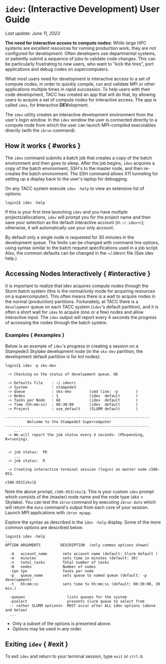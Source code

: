 # <code>idev</code>: (Interactive Development) User Guide
*Last update: June 11, 2023*

**The need for interactive access to compute nodes**: While large HPC systems are excellent resources for running production work, they are not configured for development. Often developers use departmental systems, or patiently submit a sequence of jobs to validate code changes. This can be particularly frustrating to new users, who want to "kick the tires", port applications and debug codes on supercomputers.

What most users need for development is interactive access to a set of compute nodes, in order to quickly compile, run and validate MPI or other applications multiple times in rapid succession. To help users with their code development, TACC has created an app that will do that, by allowing users to acquire a set of compute nodes for interactive access. The app is called `idev`, for **I**nteractive **DEV**elopment.

The `idev` utility creates an interactive development environment from the user's login window. In the `idev` window the user is connected directly to a compute node from which the user can launch MPI-compiled executables directly (with the `ibrun` command). 

## How it works { #works }

The `idev` command submits a batch job that creates a copy of the batch environment and then goes to sleep. After the job begins, `idev` acquires a copy of the batch environment, SSH's to the master node, and then re-creates the batch environment. The SSH command allows X11 tunneling for setting up a display back to the user's laptop for debugging.

On any TACC system execute `idev -help` to view an extensive list of options:

``` cmd-line
login2$ idev -help
```

<!--    # command options:  -p partition_name
   #                   -m number_of_minutes
   #                   -N number_of_nodes
   #                   -n number_of_tasks
   #                   -A account_name
   #  default values: -p development -m 30 -N 1 -n <max_for_node> -->

If this is your first time launching `idev` and you have multiple projects/allocations, `idev` will prompt you for the project name and then save your selection as the default interactive account (in `~/.idevrc`); otherwise, it will automatically use your only account. 

By default only a single node is requested for 30 minutes in the development queue.  The limits can be changed with command line options, using syntax similar to the batch request specifications used in a job script.  Also, the common defaults can be changed in the ~/.idevrc file (See idev help.)

##  Accessing Nodes Interactively { #interactive }

It is important to realize that idev acquires compute nodes through the Slurm batch system (this is the normal/only mode for acquiring resources on a supercomputer).  This often means there is a wait to acquire nodes in the normal (production) partitions.  Fortunately, at TACC there is a `development` queue on each TACC system (`idev`'s default partition), and it is often a short wait for `idev` to acquire (one or a few) nodes and allow interactive input.  The `idev` output will report every 4 seconds the progress of accessing the nodes through the batch system.

### Examples { #examples }

Below is an example of `idev`'s progress in creating a session on a Stampede3 Skylake development node (in the `skx-dev` partition, the development default partition is for knl nodes):

``` cmd-line
login1$ idev -p skx-dev

 -> Checking on the status of development queue. OK

 -> Defaults file    : ~/.idevrc    
 -> System           : stampede3    
 -> Queue            : skx-dev        (cmd line: -p        )
 -> Nodes            : 1              (idev  default       )
 -> Tasks per Node   : 68             (idev  default       )
 -> Time (hh:mm:ss)  : 00:30:00       (idev  default       )
 -> Project          : use_default    (SLURM default       )

-----------------------------------------------------------------
          Welcome to the Stampede3 Supercomputer                 
-----------------------------------------------------------------
    ...
 -> We will report the job status every 4 seconds: (PD=pending, R=running).


 -> job status:  PD
    ...
 -> job status:  R

 -> Creating interactive terminal session (login) on master node c506-053.

c506-053[skx]$ 
```

Note the above prompt, `c506-053[skx]$`.  This is your custom `idev` prompt which consists of the (master) node name and the node type (skx = Skylake).  You can test the `ibrun` command by executing `ibrun date` which will return the `date` command's output from each core of your session. Launch MPI applications with `ibrun myapp`.

Explore the syntax as described in the `idev -help` display. Some of the more common options are described below.

``` cmd-line
login1$ idev -help
...
OPTION ARGUMENTS         DESCRIPTION  (only common options shown)

  -A   account_name       sets account name (default: Slurm default )
  -m   minutes            sets time in minutes (default: 30)
  -n   total_tasks        Total number of tasks
  -N   nodes              Number of nodes
  -tpn tpn                Tasks per node
  -p   queue_name         sets queue to named queue (default: -p development)
  -t   hh:mm:ss           sets time to hh:mm:ss (default: 00:30:00, 30 min.)

  -queues                   lists queues for the system
  -pselect                  presents slurm queue to select from
  -- <other SLURM options>  MUST occur after ALL idev options (above and below)
  ... 
```

* Only a subset of the options is presented above. 
* Options may be used in any order. 

## Exiting `idev` { #exit }

To exit `idev` and return to your terminal session, type `exit` or `ctrl-D`.

<!--
  -r   reservation_name   requests use of a specific reservation
 * The `-r` option may be used on any system to request a specific resource (e.g. requesting a specific set of nodes). -->


